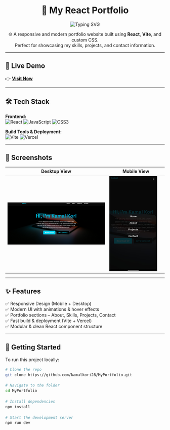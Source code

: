 <h1 align="center">🚀 My React Portfolio</h1>

<p align="center">
  <img src="https://readme-typing-svg.herokuapp.com?font=Fira+Code&size=24&pause=1000&color=61DAFB&center=true&vCenter=true&width=435&lines=Hi+%F0%9F%91%8B+I'm+Kamal;Front-End+Developer;React+%7C+JavaScript+%7C+CSS3" alt="Typing SVG" />
</p>

<p align="center">
  🌐 A responsive and modern portfolio website built using <strong>React</strong>, <strong>Vite</strong>, and custom CSS.<br>
  Perfect for showcasing my skills, projects, and contact information.
</p>

---

## 📍 Live Demo

👉 **[Visit Now](https://kamalport28.vercel.app/)**

---

## 🛠️ Tech Stack

**Frontend:**  
![React](https://img.shields.io/badge/React-18.2.0-61DAFB?style=for-the-badge&logo=react&logoColor=white)
![JavaScript](https://img.shields.io/badge/JavaScript-ES6+-F7DF1E?style=for-the-badge&logo=javascript&logoColor=black)
![CSS3](https://img.shields.io/badge/CSS3-1572B6?style=for-the-badge&logo=css3&logoColor=white)

**Build Tools & Deployment:**  
![Vite](https://img.shields.io/badge/Vite-4.4.0-646CFF?style=for-the-badge&logo=vite&logoColor=white)
![Vercel](https://img.shields.io/badge/Deployed%20on-Vercel-black?style=for-the-badge&logo=vercel)

---

## 📸 Screenshots

| Desktop View | Mobile View |
|--------------|-------------|
| <img src="./screenshots/02_Home.png" alt="Homepage Screenshot" width="100%" /> | <img src="./screenshots/06_responsive_home.jpg" alt="Mobile Screenshot" width="90%" /> |

---

## ✨ Features

✅ Responsive Design (Mobile + Desktop)  
✅ Modern UI with animations & hover effects  
✅ Portfolio sections – About, Skills, Projects, Contact  
✅ Fast build & deployment (Vite + Vercel)  
✅ Modular & clean React component structure  

---

## 🚀 Getting Started

To run this project locally:

```bash
# Clone the repo
git clone https://github.com/kamalkori28/MyPortfolio.git

# Navigate to the folder
cd MyPortfolio

# Install dependencies
npm install

# Start the development server
npm run dev
